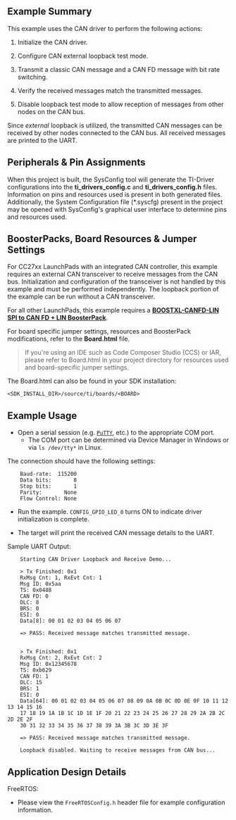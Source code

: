 ## Example Summary

This example uses the CAN driver to perform the following actions:

1) Initialize the CAN driver.

2) Configure CAN external loopback test mode.

3) Transmit a classic CAN message and a CAN FD message with bit rate switching.

4) Verify the received messages match the transmitted messages.

5) Disable loopback test mode to allow reception of messages from other nodes on
   the CAN bus.

Since *external* loopback is utilized, the transmitted CAN messages can be
received by other nodes connected to the CAN bus. All received messages are
printed to the UART.

## Peripherals & Pin Assignments

When this project is built, the SysConfig tool will generate the TI-Driver
configurations into the __ti_drivers_config.c__ and __ti_drivers_config.h__
files. Information on pins and resources used is present in both generated
files. Additionally, the System Configuration file (\*.syscfg) present in the
project may be opened with SysConfig's graphical user interface to determine
pins and resources used.

## BoosterPacks, Board Resources & Jumper Settings

For CC27xx LaunchPads with an integrated CAN controller, this example requires
an external CAN transceiver to receive messages from the CAN bus. Initialization
and configuration of the transceiver is not handled by this example and must be
performed independently. The loopback portion of the example can be run without
a CAN transceiver.

For all other LaunchPads, this example requires a
[__BOOSTXL-CANFD-LIN SPI to CAN FD + LIN BoosterPack__][boostxl-canfd-lin].

For board specific jumper settings, resources and BoosterPack modifications,
refer to the __Board.html__ file.

> If you're using an IDE such as Code Composer Studio (CCS) or IAR, please
refer to Board.html in your project directory for resources used and
board-specific jumper settings.

The Board.html can also be found in your SDK installation:

```text
<SDK_INSTALL_DIR>/source/ti/boards/<BOARD>
```

## Example Usage

* Open a serial session (e.g. [`PuTTY`](http://www.putty.org/ "PuTTY's
Homepage"), etc.) to the appropriate COM port.
    * The COM port can be determined via Device Manager in Windows or via
      `ls /dev/tty*` in Linux.

The connection should have the following settings:

```text
    Baud-rate:  115200
    Data bits:       8
    Stop bits:       1
    Parity:       None
    Flow Control: None
```

* Run the example. `CONFIG_GPIO_LED_0` turns ON to indicate driver
initialization is complete.

* The target will print the received CAN message details to the UART.

Sample UART Output:

```text
    Starting CAN Driver Loopback and Receive Demo...

    > Tx Finished: 0x1
    RxMsg Cnt: 1, RxEvt Cnt: 1
    Msg ID: 0x5aa
    TS: 0x0488
    CAN FD: 0
    DLC: 8
    BRS: 0
    ESI: 0
    Data[8]: 00 01 02 03 04 05 06 07

    => PASS: Received message matches transmitted message.


    > Tx Finished: 0x1
    RxMsg Cnt: 2, RxEvt Cnt: 2
    Msg ID: 0x12345678
    TS: 0xb629
    CAN FD: 1
    DLC: 15
    BRS: 1
    ESI: 0
    Data[64]: 00 01 02 03 04 05 06 07 08 09 0A 0B 0C 0D 0E 0F 10 11 12 13 14 15 16
    17 18 19 1A 1B 1C 1D 1E 1F 20 21 22 23 24 25 26 27 28 29 2A 2B 2C 2D 2E 2F
    30 31 32 33 34 35 36 37 38 39 3A 3B 3C 3D 3E 3F

    => PASS: Received message matches transmitted message.

    Loopback disabled. Waiting to receive messages from CAN bus...
```

## Application Design Details

FreeRTOS:

* Please view the `FreeRTOSConfig.h` header file for example configuration
information.

[boostxl-canfd-lin]: https://www.ti.com/tool/BOOSTXL-CANFD-LIN
